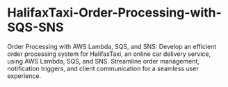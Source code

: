 # HalifaxTaxi-Order-Processing-with-SQS-SNS
Order Processing with AWS Lambda, SQS, and SNS: Develop an efficient order processing system for HalifaxTaxi, an online car delivery service, using AWS Lambda, SQS, and SNS. Streamline order management, notification triggers, and client communication for a seamless user experience.
